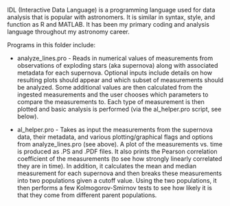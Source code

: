 IDL (Interactive Data Language) is a programming language used for data analysis that is popular with astronomers. 
It is similar in syntax, style, and function as R and MATLAB. 
It has been my primary coding and analysis language throughout my astronomy career.

Programs in this folder include:
- analyze_lines.pro - Reads in numerical values of measurements from observations of exploding stars (aka supernova) along with associated metadata for each supernova. Optional inputs include details on how resulting plots should appear and which subset of measurements should be analyzed. Some additional values are then calculated from the ingested measurements and the user chooses which parameters to compare the measurements to. Each type of measurement is then plotted and basic analysis is performed (via the al_helper.pro script, see below).

- al_helper.pro - Takes as input the measurements from the supernova data, their metadata, and various plotting/graphical flags and options from analyze_lines.pro (see above). A plot of the measurements vs. time is produced as .PS and .PDF files. It also prints the Pearson correlation coefficient of the measurements (to see how strongly linearly correlated they are in time). In addition, it calculates the mean and median measurement for each supernova and then breaks these measurements into two populations given a cutoff value.
Using the two populations, it then performs a few Kolmogorov-Smirnov tests to see how likely it is that they come from different parent populations.
